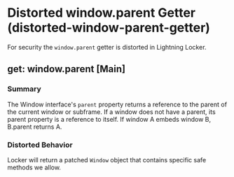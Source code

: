 # Distorted window.parent Getter (distorted-window-parent-getter)

For security the `window.parent` getter is distorted in Lightning Locker.

<!-- START generated embed: @locker/distortion/src/Window/docs/parent-getter.md -->
## get: window.parent [Main]

### Summary

The Window interface's `parent` property returns a reference to the parent of the current window or subframe. If a window does not have a parent, its parent property is a reference to itself. If window A embeds window B, B.parent returns A.

### Distorted Behavior

Locker will return a patched `Window` object that contains specific safe methods we allow.
<!-- END generated embed please keep comment here to allow auto update -->
